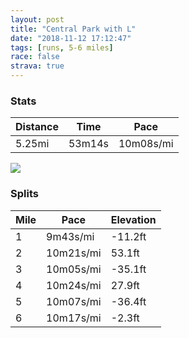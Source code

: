 ```yaml
---
layout: post
title: "Central Park with L"
date: "2018-11-12 17:12:47"
tags: [runs, 5-6 miles]
race: false
strava: true
---
```


### Stats

| Distance | Time | Pace |
|----------|------|------|
|5.25mi|53m14s|10m08s/mi|

<img src='https://maps.googleapis.com/maps/api/staticmap?maptype=roadmap&path=enc:skywF`apbMd@yNmNeLXoNmMmPaD}AwG|@_HiJwQuEePmNkBaRo\}TiSb@gNiMeLHfCnNaCjInChJvKzGnEzH~HnAxFrNjFfBvJy@|L|LrG`@|SlYxOtAbBpFdQ`JfLrNnEk@xC{E&key=AIzaSyC1MId7bFpkLXNAaYhBSTb8jLyiSqzbDtM&size=800x800&markers=color:yellow|label:S|40.76746,-73.97921&markers=color:green|label:F|40.767649999999996,-73.97846999999996'>

### Splits

| Mile | Pace | Elevation |
|------|------|-----------|
|1|9m43s/mi|-11.2ft|
|2|10m21s/mi|53.1ft|
|3|10m05s/mi|-35.1ft|
|4|10m24s/mi|27.9ft|
|5|10m07s/mi|-36.4ft|
|6|10m17s/mi|-2.3ft|
